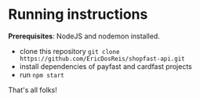 # Running instructions

**Prerequisites**: NodeJS and nodemon installed.

* clone this repository ```git clone https://github.com/EricDosReis/shopfast-api.git```
* install dependencies of payfast and cardfast projects
* run ```npm start```

That's all folks!
